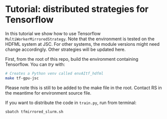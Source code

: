 # Tutorial: distributed strategies for Tensorflow

In this tutorial we show how to use Tensorflow `MultiWorkerMirroredStrategy`. Note that the environment is tested on the HDFML system at JSC. For other systems, the module versions might need change accordingly. Other strategies will be updated here.

First, from the root of this repo, build the environment containing
Tensorflow. You can *try* with:

```bash
# Creates a Python venv called envAItf_hdfml
make tf-gpu-jsc
```
Please note this is still to be added to the make file in the root. Contact RS in the meantime for environment source file.

If you want to distribute the code in `train.py`, run from terminal:

```bash
sbatch tfmirrored_slurm.sh
```